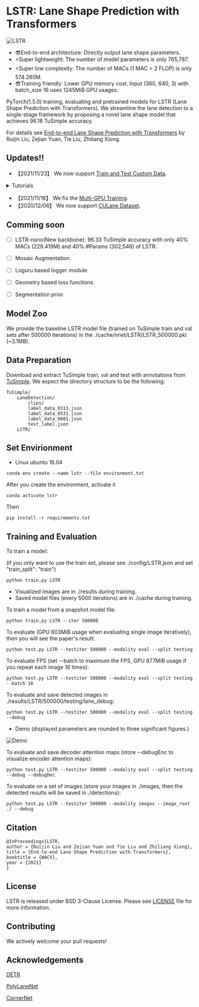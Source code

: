 **LSTR**: Lane Shape Prediction with Transformers
=======

![LSTR](.github/logo.png)

* 😎End-to-end architecture: Directly output lane shape parameters.
* ⚡Super lightweight: The number of model parameters is only 765,787.
* ⚡Super low complexity: The number of MACs (1 MAC = 2 FLOP) is only 574.280M.
* 😎Training friendly: Lower GPU memory cost. Input (360, 640, 3) with batch_size 16 uses 1245MiB GPU usages.


PyTorch(1.5.0) training, evaluating and pretrained models for LSTR (Lane Shape Prediction with Transformers).
We streamline the lane detection to a single-stage framework by proposing a novel lane shape model that achieves 96.18
TuSimple accuracy.

For details see [End-to-end Lane Shape Prediction with Transformers](https://arxiv.org/pdf/2011.04233.pdf) by Ruijin Liu, Zejian Yuan, Tie Liu, Zhiliang Xiong.

## Updates!!
* 【2021/11/23】 We now support [Train and Test Custom Data](https://github.com/liuruijin17/LSTR/tree/custom).
<details><summary>Tutorials</summary>
*  [Train and Test Custom Data](docs/train_test_custom_data.md).
</details>

* 【2021/11/16】 We fix the [Multi-GPU Training](https://github.com/liuruijin17/LSTR/tree/multiGPU).
* 【2020/12/06】 We now support [CULane Dataset](https://github.com/liuruijin17/LSTR/tree/culane).

## Comming soon
- [ ] LSTR-nano(New backbone): 96.33 TuSimple accuracy with only 40% MACs (229.419M) and 40% #Params (302,546) of LSTR.
- [ ] Mosaic Augmentation.
- [ ] Loguru based logger module.
- [ ] Geometry based loss functions.
- [ ] Segmentation prior.


## Model Zoo
We provide the baseline LSTR model file (trained on TuSimple train and val sets after 500000 iterations) in
the ./cache/nnet/LSTR/LSTR_500000.pkl (~3.1MB).


## Data Preparation
Download and extract TuSimple train, val and test with annotations from [TuSimple](https://github.com/TuSimple/tusimple-benchmark).
We expect the directory structure to be the following:
```
TuSimple/
    LaneDetection/
        clips/
        label_data_0313.json
        label_data_0531.json
        label_data_0601.json
        test_label.json
    LSTR/
```

## Set Envirionment

* Linux ubuntu 16.04


```
conda env create --name lstr --file environment.txt
```

After you create the environment, activate it

```
conda activate lstr
```

Then

```
pip install -r requirements.txt
```

## Training and Evaluation

To train a model:

(if you only want to use the train set, please see ./config/LSTR.json and
set "train_split": "train")
```
python train.py LSTR
```
* Visualized images are in ./results during training.
* Saved model files (every 5000 iterations) are in ./cache during training.

To train a model from a snapshot model file:
```
python train.py LSTR --iter 500000
```

To evaluate (GPU 603MiB usage when evaluating single image iteratively), then you will see the paper's result:
```
python test.py LSTR --testiter 500000 --modality eval --split testing
```

To evaluate FPS (set --batch to maximum the FPS, GPU 877MiB usage if you repeat each image 16 times):
```
python test.py LSTR --testiter 500000 --modality eval --split testing --batch 16
```

To evaluate and save detected images in ./results/LSTR/500000/testing/lane_debug:
```
python test.py LSTR --testiter 500000 --modality eval --split testing --debug
```

* Demo (displayed parameters are rounded to three significant figures.)

![Demo](.github/0601_1494453331677390055_20_resize.jpg)

To evaluate and save decoder attention maps (store --debugEnc to visualize encoder attention maps):
```
python test.py LSTR --testiter 500000 --modality eval --split testing --debug --debugDec
```

To evaluate on a set of images (store your images in ./images, then the detected results will be saved in ./detections):
```
python test.py LSTR --testiter 500000 --modality images --image_root ./ --debug
```

## Citation
```
@InProceedings{LSTR,
author = {Ruijin Liu and Zejian Yuan and Tie Liu and Zhiliang Xiong},
title = {End-to-end Lane Shape Prediction with Transformers},
booktitle = {WACV},
year = {2021}
}
```

## License
LSTR is released under BSD 3-Clause License. Please see [LICENSE](LICENSE) file for more information.

## Contributing
We actively welcome your pull requests!

## Acknowledgements

[DETR](https://github.com/facebookresearch/detr)

[PolyLaneNet](https://github.com/lucastabelini/PolyLaneNet)

[CornerNet](https://github.com/princeton-vl/CornerNet)
